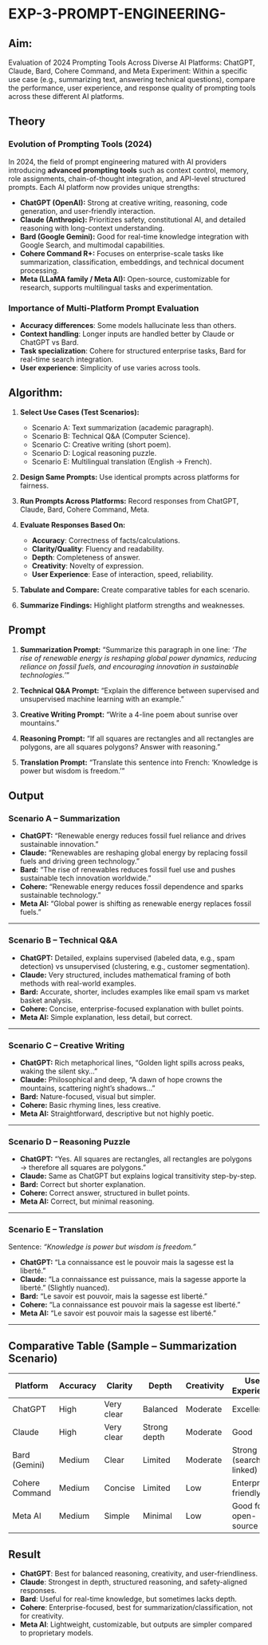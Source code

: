 # EXP-3-PROMPT-ENGINEERING-

## Aim: 
Evaluation of 2024 Prompting Tools Across Diverse AI Platforms: 
ChatGPT, Claude, Bard, Cohere Command, and Meta
Experiment:
Within a specific use case (e.g., summarizing text, answering technical questions), compare the performance, user experience, and response quality of prompting tools across these different AI platforms.

## **Theory**

### Evolution of Prompting Tools (2024)

In 2024, the field of prompt engineering matured with AI providers introducing **advanced prompting tools** such as context control, memory, role assignments, chain-of-thought integration, and API-level structured prompts. Each AI platform now provides unique strengths:

* **ChatGPT (OpenAI):** Strong at creative writing, reasoning, code generation, and user-friendly interaction.
* **Claude (Anthropic):** Prioritizes safety, constitutional AI, and detailed reasoning with long-context understanding.
* **Bard (Google Gemini):** Good for real-time knowledge integration with Google Search, and multimodal capabilities.
* **Cohere Command R+:** Focuses on enterprise-scale tasks like summarization, classification, embeddings, and technical document processing.
* **Meta (LLaMA family / Meta AI):** Open-source, customizable for research, supports multilingual tasks and experimentation.

### Importance of Multi-Platform Prompt Evaluation

* **Accuracy differences**: Some models hallucinate less than others.
* **Context handling**: Longer inputs are handled better by Claude or ChatGPT vs Bard.
* **Task specialization**: Cohere for structured enterprise tasks, Bard for real-time search integration.
* **User experience**: Simplicity of use varies across tools.

## Algorithm:
1. **Select Use Cases (Test Scenarios):**

   * Scenario A: Text summarization (academic paragraph).
   * Scenario B: Technical Q\&A (Computer Science).
   * Scenario C: Creative writing (short poem).
   * Scenario D: Logical reasoning puzzle.
   * Scenario E: Multilingual translation (English → French).

2. **Design Same Prompts:**
   Use identical prompts across platforms for fairness.

3. **Run Prompts Across Platforms:**
   Record responses from ChatGPT, Claude, Bard, Cohere Command, Meta.

4. **Evaluate Responses Based On:**

   * **Accuracy**: Correctness of facts/calculations.
   * **Clarity/Quality**: Fluency and readability.
   * **Depth**: Completeness of answer.
   * **Creativity**: Novelty of expression.
   * **User Experience**: Ease of interaction, speed, reliability.

5. **Tabulate and Compare:**
   Create comparative tables for each scenario.

6. **Summarize Findings:**
   Highlight platform strengths and weaknesses.


## Prompt
1. **Summarization Prompt:**
   “Summarize this paragraph in one line:
   *‘The rise of renewable energy is reshaping global power dynamics, reducing reliance on fossil fuels, and encouraging innovation in sustainable technologies.’*”

2. **Technical Q\&A Prompt:**
   “Explain the difference between supervised and unsupervised machine learning with an example.”

3. **Creative Writing Prompt:**
   “Write a 4-line poem about sunrise over mountains.”

4. **Reasoning Prompt:**
   “If all squares are rectangles and all rectangles are polygons, are all squares polygons? Answer with reasoning.”

5. **Translation Prompt:**
   “Translate this sentence into French: ‘Knowledge is power but wisdom is freedom.’”


## Output
### **Scenario A – Summarization**

* **ChatGPT:** “Renewable energy reduces fossil fuel reliance and drives sustainable innovation.”
* **Claude:** “Renewables are reshaping global energy by replacing fossil fuels and driving green technology.”
* **Bard:** “The rise of renewables reduces fossil fuel use and pushes sustainable tech innovation worldwide.”
* **Cohere:** “Renewable energy reduces fossil dependence and sparks sustainable technology.”
* **Meta AI:** “Global power is shifting as renewable energy replaces fossil fuels.”

---

### **Scenario B – Technical Q\&A**

* **ChatGPT:** Detailed, explains supervised (labeled data, e.g., spam detection) vs unsupervised (clustering, e.g., customer segmentation).
* **Claude:** Very structured, includes mathematical framing of both methods with real-world examples.
* **Bard:** Accurate, shorter, includes examples like email spam vs market basket analysis.
* **Cohere:** Concise, enterprise-focused explanation with bullet points.
* **Meta AI:** Simple explanation, less detail, but correct.

---

### **Scenario C – Creative Writing**

* **ChatGPT:** Rich metaphorical lines, “Golden light spills across peaks, waking the silent sky…”
* **Claude:** Philosophical and deep, “A dawn of hope crowns the mountains, scattering night’s shadows…”
* **Bard:** Nature-focused, visual but simpler.
* **Cohere:** Basic rhyming lines, less creative.
* **Meta AI:** Straightforward, descriptive but not highly poetic.

---

### **Scenario D – Reasoning Puzzle**

* **ChatGPT:** “Yes. All squares are rectangles, all rectangles are polygons → therefore all squares are polygons.”
* **Claude:** Same as ChatGPT but explains logical transitivity step-by-step.
* **Bard:** Correct but shorter explanation.
* **Cohere:** Correct answer, structured in bullet points.
* **Meta AI:** Correct, but minimal reasoning.

---

### **Scenario E – Translation**

Sentence: *“Knowledge is power but wisdom is freedom.”*

* **ChatGPT:** “La connaissance est le pouvoir mais la sagesse est la liberté.”
* **Claude:** “La connaissance est puissance, mais la sagesse apporte la liberté.” (Slightly nuanced).
* **Bard:** “Le savoir est pouvoir, mais la sagesse est liberté.”
* **Cohere:** “La connaissance est pouvoir mais la sagesse est liberté.”
* **Meta AI:** “Le savoir est pouvoir mais la sagesse est liberté.”

---

## **Comparative Table (Sample – Summarization Scenario)**

| Platform       | Accuracy | Clarity    | Depth        | Creativity | User Experience          |
| -------------- | -------- | ---------- | ------------ | ---------- | ------------------------ |
| ChatGPT        | High     | Very clear | Balanced     | Moderate   | Excellent                |
| Claude         | High     | Very clear | Strong depth | Moderate   | Good                     |
| Bard (Gemini)  | Medium   | Clear      | Limited      | Moderate   | Strong (search linked)   |
| Cohere Command | Medium   | Concise    | Limited      | Low        | Enterprise-friendly      |
| Meta AI        | Medium   | Simple     | Minimal      | Low        | Good for open-source use |

## Result
* **ChatGPT**: Best for balanced reasoning, creativity, and user-friendliness.
* **Claude**: Strongest in depth, structured reasoning, and safety-aligned responses.
* **Bard**: Useful for real-time knowledge, but sometimes lacks depth.
* **Cohere**: Enterprise-focused, best for summarization/classification, not for creativity.
* **Meta AI**: Lightweight, customizable, but outputs are simpler compared to proprietary models.



